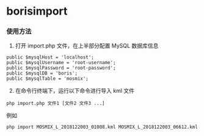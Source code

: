# borisimport

### 使用方法

1. 打开 import.php 文件，在上半部分配置 MySQL 数据库信息

```
public $mysqlHost = 'localhost';
public $mysqlUsername = 'root-username';
public $mysqlPassword = 'root-password';
public $mysqlDB = 'boris';
public $mysqlTable = 'mosmix';
```

2. 在命令行终端下，运行以下命令进行导入 kml 文件

```
php import.php 文件1 [文件2 文件3 ...]
```

例如

```
php import MOSMIX_L_2018122003_01008.kml MOSMIX_L_2018122003_06612.kml
```
